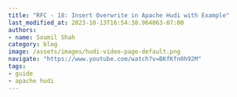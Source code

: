 ```yaml
---
title: "RFC - 18: Insert Overwrite in Apache Hudi with Example"
last_modified_at: 2023-10-13T16:54:38.964863-07:00
authors:
- name: Soumil Shah
category: blog
image: /assets/images/hudi-video-page-default.png
navigate: "https://www.youtube.com/watch?v=BKfKfn0h92M"
tags:
- guide
- apache hudi
---
```

